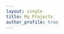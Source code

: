 ```yaml
---
layout: single
title: My Projects
author_profile: true
---
```


<style media="screen">
	.project {
		width: 50%;
		max-width: 500px;
		float: left;
		padding: 10px;
		box-sizing: border-box;
}
</style>
